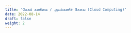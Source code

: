 ```yaml
---
title: 'மேகக் கணிமை / அயல்கணிச் சேவை (Cloud Computing)'
date: 2022-08-14
draft: false
weight: 2
---
```

